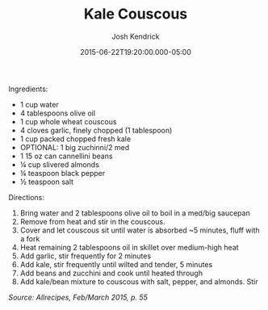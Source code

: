 ﻿---
layout: post
author: Josh Kendrick
title: Kale Couscous
date: '2015-06-22T19:20:00.000-05:00'
tags:
- kale
- bowl
---

Ingredients:
* 1 cup water
* 4 tablespoons olive oil
* 1 cup whole wheat couscous
* 4 cloves garlic, finely chopped (1 tablespoon)
* 1 cup packed chopped fresh kale
* OPTIONAL: 1 big zuchinni/2 med
* 1 15 oz can cannellini beans
* ¼ cup slivered almonds
* ¼ teaspoon black pepper
* ½ teaspoon salt

Directions:
1. Bring water and 2 tablespoons olive oil to boil in a med/big saucepan
2. Remove from heat and stir in the couscous.
3. Cover and let couscous sit until water is absorbed ~5 minutes, fluff with a fork
4. Heat remaining 2 tablespoons oil in skillet over medium-high heat
5. Add garlic, stir frequently for 2 minutes
6. Add kale, stir frequently until wilted and tender, 5 minutes
7. Add beans and zucchini and cook until heated through
8. Add kale/bean mixture to couscous with salt, pepper, and almonds. Stir

*Source: Allrecipes, Feb/March 2015, p. 55*